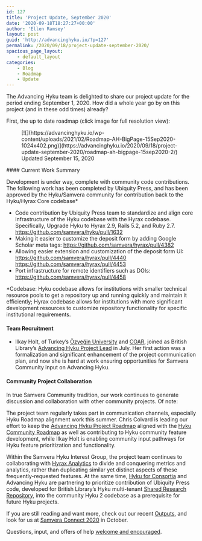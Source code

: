 ```yaml
---
id: 127
title: 'Project Update, September 2020'
date: '2020-09-18T18:27:27+00:00'
author: 'Ellen Ramsey'
layout: post
guid: 'http://advancinghyku.io/?p=127'
permalink: /2020/09/18/project-update-september-2020/
spacious_page_layout:
    - default_layout
categories:
    - Blog
    - Roadmap
    - Update
---
```


The Advancing Hyku team is delighted to share our project update for the period ending September 1, 2020. How did a whole year go by on this project (and in these odd times) already?

First, the up to date roadmap (click image for full resolution view):

<figure class="wp-block-image size-large">[![](https://advancinghyku.io/wp-content/uploads/2021/02/Roadmap-AH-BigPage-15Sep2020-1024x402.png)](https://advancinghyku.io/2020/09/18/project-update-september-2020/roadmap-ah-bigpage-15sep2020-2/)<figcaption>Updated September 15, 2020</figcaption></figure>#### Current Work Summary

Development is under way, complete with community code contributions. The following work has been completed by Ubiquity Press, and has been approved by the Hyku/Samvera community for contribution back to the Hyku/Hyrax Core codebase\*

- Code contribution by Ubiquity Press team to standardize and align core infrastructure of the Hyku codebase with the Hyrax codebase. Specifically, Upgrade Hyku to Hyrax 2.9, Rails 5.2, and Ruby 2.7. <https://github.com/samvera/hyku/pull/1632>
- Making it easier to customize the deposit form by adding Google Scholar meta tags: <https://github.com/samvera/hyrax/pull/4382>
- Allowing easier extension and customization of the deposit form UI:  
    <https://github.com/samvera/hyrax/pull/4440>  
    <https://github.com/samvera/hyrax/pull/4453>
- Port infrastructure for remote identifiers such as DOIs: <https://github.com/samvera/hyrax/pull/4458>

\*Codebase: Hyku codebase allows for institutions with smaller technical resource pools to get a repository up and running quickly and maintain it efficiently; Hyrax codebase allows for institutions with more significant development resources to customize repository functionality for specific institutional requirements.

#### Team Recruitment

- Ilkay Holt, of Turkey’s [Özyeğin University](https://www.ozyegin.edu.tr/en) and [COAR](https://www.coar-repositories.org/), joined as British Library’s [Advancing Hyku Project Lead](https://britishlibrary.recruitment.zellis.com/birl/pages/vacancy.jsf?latest=01002166) in July. Her first action was a formalization and significant enhancement of the project communication plan, and now she is hard at work ensuring opportunities for Samvera Community input on Advancing Hyku.

#### Community Project Collaboration

In true Samvera Community tradition, our work continues to generate discussion and collaboration with other community projects. Of note:

The project team regularly takes part in communication channels, especially Hyku Roadmap alignment work this summer. Chris Colvard is leading our effort to keep the [Advancing Hyku Project Roadmap](https://advancinghyku.io//srv/htdocs/wp-content/uploads/2020/09/Roadmap-AH-BigPage-15Sep2020-1024x402.png) aligned with the [Hyku Community Roadmap](https://wiki.lyrasis.org/display/samvera/Hyku+Roadmap) as well as contributing to Hyku community feature development, while Ilkay Holt is enabling community input pathways for Hyku feature prioritization and functionality.

Within the Samvera Hyku Interest Group, the project team continues to collaborating with [Hyrax Analytics](https://www.imls.gov/grants/awarded/lg-36-19-0033-19) to divide and conquering metrics and analytics, rather than duplicating similar yet distinct aspects of these frequently-requested features. At the same time, [Hyku for Consortia](https://www.hykuforconsortia.org/) and Advancing Hyku are partnering to prioritize contribution of Ubiquity Press code, developed for British Library’s Hyku multi-tenant [Shared Research Repository](https://iro.bl.uk/), into the community Hyku 2 codebase as a prerequisite for future Hyku projects.

If you are still reading and want more, check out our recent [Outputs](https://advancinghyku.io/outputs/), and look for us at [Samvera Connect 2020](https://samveraconnect2020.wordpress.com/) in October.

Questions, input, and offers of help [welcome and encouraged](https://advancinghyku.io/contact/).